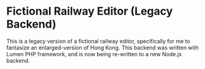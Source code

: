 # Fictional Railway Editor (Legacy Backend)

This is a legacy version of a fictional railway editor, specifically for me to fantasize an enlarged-version of Hong Kong. This backend was written with Lumen PHP framework, and is now being re-written to a new Node.js backend.